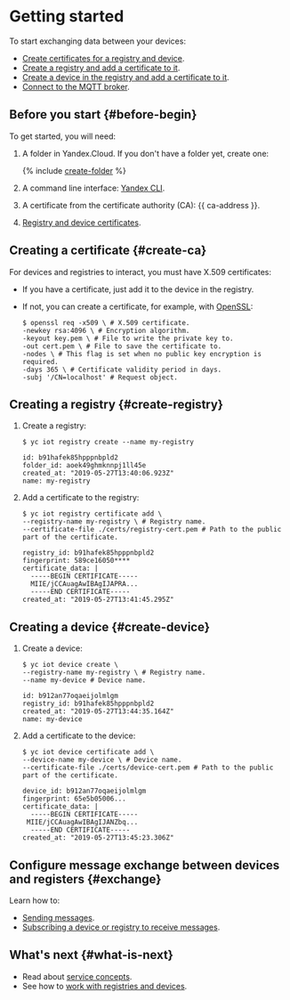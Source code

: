 # Getting started

To start exchanging data between your devices:

- [Create certificates for a registry and device](#create-ca).
- [Create a registry and add a certificate to it](#create-registry).
- [Create a device in the registry and add a certificate to it](#create-device).
- [Connect to the MQTT broker](#connect-mqtt-broker).

## Before you start {#before-begin}

To get started, you will need:

1. A folder in Yandex.Cloud. If you don't have a folder yet, create one:

    {% include [create-folder](../_includes/create-folder.md) %}

1. A command line interface: [Yandex CLI](../cli/quickstart.md).

1. A certificate from the certificate authority (CA): {{ ca-address }}.

1. [Registry and device certificates](quickstart.md#create-ca).

## Creating a certificate {#create-ca}

For devices and registries to interact, you must have X.509 certificates:

- If you have a certificate, just add it to the device in the registry.

- If not, you can create a certificate, for example, with [OpenSSL](https://www.openssl.org):

    ```
    $ openssl req -x509 \ # X.509 certificate.
    -newkey rsa:4096 \ # Encryption algorithm.
    -keyout key.pem \ # File to write the private key to.
    -out cert.pem \ # File to save the certificate to.
    -nodes \ # This flag is set when no public key encryption is required.
    -days 365 \ # Certificate validity period in days.
    -subj '/CN=localhost' # Request object.
    ```

## Creating a registry {#create-registry}

1. Create a registry:

    ```
    $ yc iot registry create --name my-registry
    
    id: b91hafek85hpppnbpld2
    folder_id: aoek49ghmknnpj1ll45e
    created_at: "2019-05-27T13:40:06.923Z"
    name: my-registry
    ```

1. Add a certificate to the registry:

    ```
    $ yc iot registry certificate add \
    --registry-name my-registry \ # Registry name.
    --certificate-file ./certs/registry-cert.pem # Path to the public part of the certificate.
    
    registry_id: b91hafek85hpppnbpld2
    fingerprint: 589ce16050****
    certificate_data: |
      -----BEGIN CERTIFICATE-----
      MIIE/jCCAuagAwIBAgIJAPRA...
      -----END CERTIFICATE-----
    created_at: "2019-05-27T13:41:45.295Z"
    ```

## Creating a device {#create-device}

1. Create a device:

    ```
    $ yc iot device create \
    --registry-name my-registry \ # Registry name.
    --name my-device # Device name.
    
    id: b912an77oqaeijolmlgm
    registry_id: b91hafek85hpppnbpld2
    created_at: "2019-05-27T13:44:35.164Z"
    name: my-device
    ```

1. Add a certificate to the device:

    ```
    $ yc iot device certificate add \
    --device-name my-device \ # Device name.
    --certificate-file ./certs/device-cert.pem # Path to the public part of the certificate.
    
    device_id: b912an77oqaeijolmlgm
    fingerprint: 65e5b05006...
    certificate_data: |
      -----BEGIN CERTIFICATE-----
     MIIE/jCCAuagAwIBAgIJANZbq...
      -----END CERTIFICATE-----
    created_at: "2019-05-27T13:45:23.306Z"
    ```


## Configure message exchange between devices and registers {#exchange}

Learn how to:
- [Sending messages](operations/publish.md).
- [Subscribing a device or registry to receive messages](operations/subscribe.md).

## What's next {#what-is-next}

- Read about [service concepts](concepts/index.md).
- See how to [work with registries and devices](operations/index.md).
